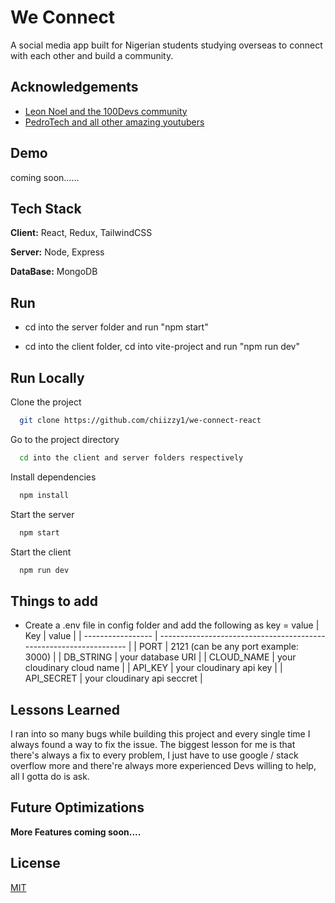 
# We Connect

A social media app built for Nigerian students studying overseas to connect with each other and build a community.

## Acknowledgements

 - [Leon Noel and the 100Devs community](leonnoel.com/100devs)
 - [PedroTech and all other amazing youtubers](https://www.youtube.com/c/pedrotechnologies)
## Demo

coming soon......


## Tech Stack

**Client:** React, Redux, TailwindCSS

**Server:** Node, Express

**DataBase:** MongoDB

## Run

- cd into the server folder and run "npm start"

- cd into the client folder, cd into vite-project and run "npm run dev"
## Run Locally

Clone the project

```bash
  git clone https://github.com/chiizzy1/we-connect-react
```

Go to the project directory

```bash
  cd into the client and server folders respectively
```

Install dependencies

```bash
  npm install
```

Start the server

```bash
  npm start
```

Start the client

```bash
  npm run dev
```

## Things to add
- Create a .env file in config folder and add the following as key = value
| Key             | value                                                                |
| ----------------- | ------------------------------------------------------------------ |
| PORT              | 2121 (can be any port example: 3000)                               |
| DB_STRING         | your database URI                                                  |
| CLOUD_NAME        | your cloudinary cloud name                                         |
| API_KEY           | your cloudinary api key                                            |
| API_SECRET        | your cloudinary api seccret                                        |




## Lessons Learned

I ran into so many bugs while building this project and every single time I always found a way to fix the issue. The biggest lesson for 
me is that there's always a fix to every problem, I just have to use google / stack overflow more and there're always more experienced Devs willing to help, all I gotta do is ask.
## Future Optimizations
**More Features coming soon....**
## License

[MIT](https://choosealicense.com/licenses/mit/)

